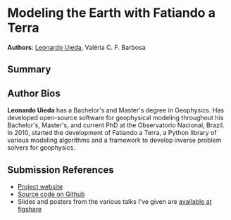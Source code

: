 # Modeling the Earth with Fatiando a Terra

**Authors**:
[Leonardo Uieda](http://fatiando.org/people/uieda),
Valéria C. F. Barbosa

## Summary

## Author Bios

**Leonardo Uieda** has a Bachelor's and Master's degree in Geophysics. Has
developed open-source software for geophysical modeling throughout his
Bachelor's, Master's, and current PhD at the Observatorio Nacional, Brazil.
In 2010, started the development of Fatiando a Terra, a Python library of
various modeling algorithms and a framework to develop inverse problem solvers
for geophysics.

## Submission References

* [Project website](http://fatiando.org)
* [Source code on Github](https://github.com/leouieda/fatiando)
* Slides and posters from the various talks I've given are
  [available at figshare](http://figshare.com/authors/Leonardo_Uieda/97471)
